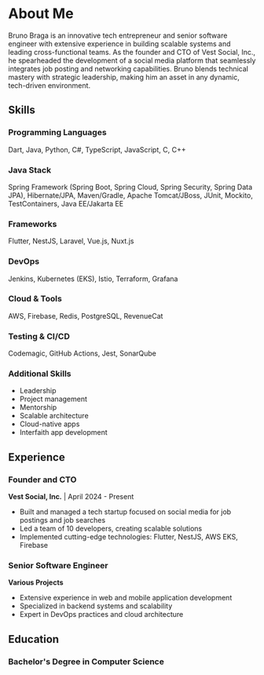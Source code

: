 # About Me

Bruno Braga is an innovative tech entrepreneur and senior software engineer with extensive experience in building scalable systems and leading cross-functional teams. As the founder and CTO of Vest Social, Inc., he spearheaded the development of a social media platform that seamlessly integrates job posting and networking capabilities. Bruno blends technical mastery with strategic leadership, making him an asset in any dynamic, tech-driven environment.

## Skills

### Programming Languages
Dart, Java, Python, C#, TypeScript, JavaScript, C, C++

### Java Stack
Spring Framework (Spring Boot, Spring Cloud, Spring Security, Spring Data JPA), Hibernate/JPA, Maven/Gradle, Apache Tomcat/JBoss, JUnit, Mockito, TestContainers, Java EE/Jakarta EE

### Frameworks
Flutter, NestJS, Laravel, Vue.js, Nuxt.js

### DevOps
Jenkins, Kubernetes (EKS), Istio, Terraform, Grafana

### Cloud & Tools
AWS, Firebase, Redis, PostgreSQL, RevenueCat

### Testing & CI/CD
Codemagic, GitHub Actions, Jest, SonarQube

### Additional Skills
- Leadership
- Project management
- Mentorship
- Scalable architecture
- Cloud-native apps
- Interfaith app development

## Experience

### Founder and CTO
**Vest Social, Inc.** | April 2024 - Present
- Built and managed a tech startup focused on social media for job postings and job searches
- Led a team of 10 developers, creating scalable solutions
- Implemented cutting-edge technologies: Flutter, NestJS, AWS EKS, Firebase

### Senior Software Engineer
**Various Projects**
- Extensive experience in web and mobile application development
- Specialized in backend systems and scalability
- Expert in DevOps practices and cloud architecture

## Education

### Bachelor's Degree in Computer Science
